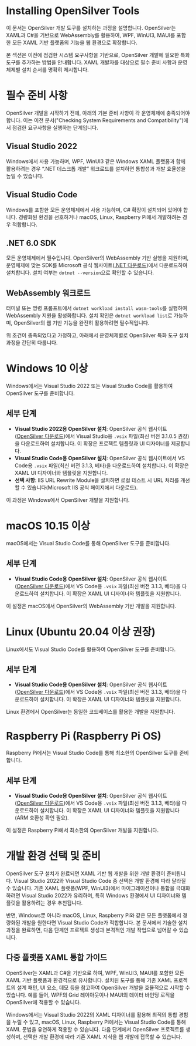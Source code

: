 # Installing OpenSilver Tools  
이 문서는 OpenSilver 개발 도구를 설치하는 과정을 설명합니다. OpenSilver는 XAML과 C#을 기반으로 WebAssembly를 활용하여, WPF, WinUI3, MAUI를 포함한 모든 XAML 기반 플랫폼의 기능을 웹 환경으로 확장합니다.

본 섹션은 이전에 점검한 시스템 요구사항을 기반으로, OpenSilver 개발에 필요한 특화 도구를 추가하는 방법을 안내합니다. XAML 개발자를 대상으로 필수 준비 사항과 운영체제별 설치 순서를 명확히 제시합니다.

# 필수 준비 사항  
OpenSilver 개발을 시작하기 전에, 아래의 기본 준비 사항이 각 운영체제에 충족되어야 합니다. 이는 이전 문서("Checking System Requirements and Compatibility")에서 점검한 요구사항을 실행하는 단계입니다.

## Visual Studio 2022  
Windows에서 사용 가능하며, WPF, WinUI3 같은 Windows XAML 플랫폼과 함께 활용하려는 경우 “.NET 데스크톱 개발” 워크로드를 설치하면 통합성과 개발 효율성을 높일 수 있습니다.

## Visual Studio Code  
Windows를 포함한 모든 운영체제에서 사용 가능하며, C# 확장이 설치되어 있어야 합니다. 경량화된 환경을 선호하거나 macOS, Linux, Raspberry Pi에서 개발하려는 경우 적합합니다.

## .NET 6.0 SDK  
모든 운영체제에서 필수입니다. OpenSilver의 WebAssembly 기반 실행을 지원하며, 운영체제에 맞는 SDK를 Microsoft 공식 웹사이트([.NET 다운로드](https://dotnet.microsoft.com/download/dotnet/6.0))에서 다운로드하여 설치합니다. 설치 여부는 `dotnet --version`으로 확인할 수 있습니다.

## WebAssembly 워크로드  
터미널 또는 명령 프롬프트에서 `dotnet workload install wasm-tools`를 실행하여 WebAssembly 지원을 활성화합니다. 설치 확인은 `dotnet workload list`로 가능하며, OpenSilver의 웹 기반 기능을 완전히 활용하려면 필수적입니다.

위 조건이 충족되었다고 가정하고, 아래에서 운영체제별로 OpenSilver 특화 도구 설치 과정을 간단히 다룹니다.

# Windows 10 이상  
Windows에서는 Visual Studio 2022 또는 Visual Studio Code를 활용하여 OpenSilver 도구를 준비합니다.

## 세부 단계  
- **Visual Studio 2022용 OpenSilver 설치**: OpenSilver 공식 웹사이트([OpenSilver 다운로드](https://opensilver.net/download))에서 Visual Studio용 `.vsix` 파일(최신 버전 3.1.0.5 권장)을 다운로드하여 설치합니다. 이 확장은 프로젝트 템플릿과 UI 디자이너를 제공합니다.  
- **Visual Studio Code용 OpenSilver 설치**: OpenSilver 공식 웹사이트에서 VS Code용 `.vsix` 파일(최신 버전 3.1.3, 베타)을 다운로드하여 설치합니다. 이 확장은 XAML UI 디자이너와 템플릿을 지원합니다.  
- **선택 사항**: IIS URL Rewrite Module을 설치하면 로컬 테스트 시 URL 처리를 개선할 수 있습니다(Microsoft IIS 공식 페이지에서 다운로드).  

이 과정은 Windows에서 OpenSilver 개발을 지원합니다.

# macOS 10.15 이상  
macOS에서는 Visual Studio Code를 통해 OpenSilver 도구를 준비합니다.

## 세부 단계  
- **Visual Studio Code용 OpenSilver 설치**: OpenSilver 공식 웹사이트([OpenSilver 다운로드](https://opensilver.net/download))에서 VS Code용 `.vsix` 파일(최신 버전 3.1.3, 베타)을 다운로드하여 설치합니다. 이 확장은 XAML UI 디자이너와 템플릿을 지원합니다.  

이 설정은 macOS에서 OpenSilver의 WebAssembly 기반 개발을 지원합니다.

# Linux (Ubuntu 20.04 이상 권장)  
Linux에서도 Visual Studio Code를 활용하여 OpenSilver 도구를 준비합니다.

## 세부 단계  
- **Visual Studio Code용 OpenSilver 설치**: OpenSilver 공식 웹사이트([OpenSilver 다운로드](https://opensilver.net/download))에서 VS Code용 `.vsix` 파일(최신 버전 3.1.3, 베타)을 다운로드하여 설치합니다. 이 확장은 XAML UI 디자이너와 템플릿을 지원합니다.  

Linux 환경에서 OpenSilver는 동일한 코드베이스를 활용한 개발을 지원합니다.

# Raspberry Pi (Raspberry Pi OS)  
Raspberry Pi에서는 Visual Studio Code를 통해 최소한의 OpenSilver 도구를 준비합니다.

## 세부 단계  
- **Visual Studio Code용 OpenSilver 설치**: OpenSilver 공식 웹사이트([OpenSilver 다운로드](https://opensilver.net/download))에서 VS Code용 `.vsix` 파일(최신 버전 3.1.3, 베타)을 다운로드하여 설치합니다. 이 확장은 XAML UI 디자이너와 템플릿을 지원합니다(ARM 호환성 확인 필요).  

이 설정은 Raspberry Pi에서 최소한의 OpenSilver 개발을 지원합니다.

# 개발 환경 선택 및 준비  
OpenSilver 도구 설치가 완료되면 XAML 기반 웹 개발을 위한 개발 환경이 준비됩니다. Visual Studio 2022와 Visual Studio Code 중 선택은 개발 환경에 따라 달라질 수 있습니다. 기존 XAML 플랫폼(WPF, WinUI3)에서 마이그레이션이나 통합을 극대화하려면 Visual Studio 2022가 유리하며, 특히 Windows 환경에서 UI 디자이너와 템플릿을 활용하려는 경우 추천됩니다. 

반면, Windows뿐 아니라 macOS, Linux, Raspberry Pi와 같은 모든 플랫폼에서 경량화된 개발을 원한다면 Visual Studio Code가 적합합니다. 본 문서에서 기술한 설치 과정을 완료하면, 다음 단계인 프로젝트 생성과 본격적인 개발 작업으로 넘어갈 수 있습니다.

## 다중 플랫폼 XAML 통합 가이드  
OpenSilver는 XAML과 C#을 기반으로 하여, WPF, WinUI3, MAUI를 포함한 모든 XAML 기반 플랫폼과 환경적으로 유사합니다. 설치된 도구를 통해 기존 XAML 프로젝트의 설계 패턴, UI 요소, 데모 등을 참고하여 OpenSilver 개발을 효율적으로 시작할 수 있습니다. 예를 들어, WPF의 Grid 레이아웃이나 MAUI의 데이터 바인딩 로직을 OpenSilver에 적용할 수 있습니다.

Windows에서는 Visual Studio 2022의 XAML 디자이너를 활용해 최적의 통합 경험을 누릴 수 있고, macOS, Linux, Raspberry Pi에서는 Visual Studio Code를 통해 XAML 문법을 유연하게 적용할 수 있습니다. 다음 단계에서 OpenSilver 프로젝트를 생성하며, 선택한 개발 환경에 따라 기존 XAML 지식을 웹 개발에 접목할 수 있습니다.